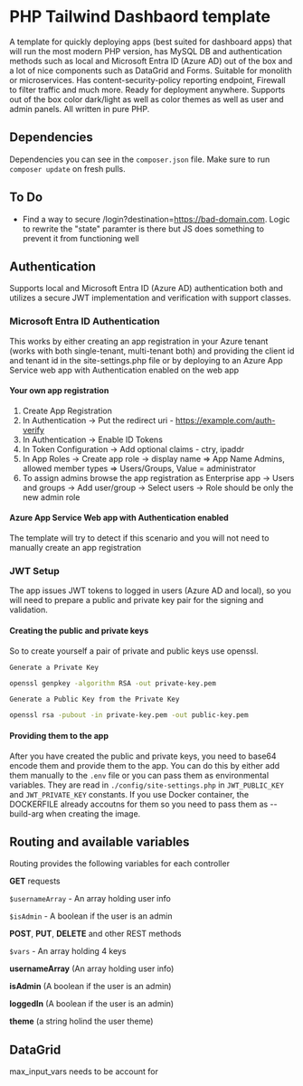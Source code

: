 # PHP Tailwind Dashbaord template

A template for quickly deploying apps (best suited for dashboard apps) that will run the most modern PHP version, has MySQL DB and authentication methods such as local and Microsoft Entra ID (Azure AD) out of the box and a lot of nice components such as DataGrid and Forms. Suitable for monolith or microservices. Has content-security-policy reporting endpoint, Firewall to filter traffic and much more. Ready for deployment anywhere. Supports out of the box color dark/light as well as color themes as well as user and admin panels. All written in pure PHP.

## Dependencies

Dependencies you can see in the `composer.json` file. Make sure to run `composer update` on fresh pulls.

## To Do

- Find a way to secure /login?destination=https://bad-domain.com. Logic to rewrite the "state" paramter is there but JS does something to prevent it from functioning well

## Authentication

Supports local and Microsoft Entra ID (Azure AD) authentication both and utilizes a secure JWT implementation and verification with support classes.

### Microsoft Entra ID Authentication

This works by either creating an app registration in your Azure tenant (works with both single-tenant, multi-tenant both) and providing the client id and tenant id in the site-settings.php file or by deploying to an Azure App Service web app with Authentication enabled on the web app

#### Your own app registration

1. Create App Registration
2. In Authentication -> Put the redirect uri - https://example.com/auth-verify
3. In Authentication -> Enable ID Tokens
4. In Token Configuration -> Add optional claims - ctry, ipaddr
5. In App Roles -> Create app role -> display name => App Name Admins, allowed member types => Users/Groups, Value = administrator
6. To assign admins browse the app registration as Enterprise app -> Users and groups -> Add user/group -> Select users -> Role should be only the new admin role

#### Azure App Service Web app with Authentication enabled

The template will try to detect if this scenario and you will not need to manually create an app registration

### JWT Setup

The app issues JWT tokens to logged in users (Azure AD and local), so you will need to prepare a public and private key pair for the signing and validation. 

#### Creating the public and private keys

So to create yourself a pair of private and public keys use openssl.

`Generate a Private Key`

``` bash
openssl genpkey -algorithm RSA -out private-key.pem
```

`Generate a Public Key from the Private Key`

``` bash
openssl rsa -pubout -in private-key.pem -out public-key.pem
```

#### Providing them to the app

After you have created the public and private keys, you need to base64 encode them and provide them to the app. You can do this by either add them manually to the `.env` file or you can pass them as environmental variables. They are read in `./config/site-settings.php` in `JWT_PUBLIC_KEY` and `JWT_PRIVATE_KEY` constants. If you use Docker container, the DOCKERFILE already accoutns for them so you need to pass them as --build-arg when creating the image.

## Routing and available variables

Routing provides the following variables for each controller

**GET** requests

``$usernameArray`` - An array holding user info

``$isAdmin`` - A boolean if the user is an admin

**POST**, **PUT**, **DELETE** and other REST methods

``$vars`` - An array holding 4 keys

**usernameArray** (An array holding user info)

**isAdmin** (A boolean if the user is an admin)

**loggedIn** (A boolean if the user is an admin)

**theme** (a string holind the user theme)

## DataGrid

max_input_vars needs to be account for


